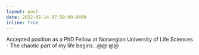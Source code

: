 ```yaml
---
layout: post
date: 2022-02-14 07:59:00-0400
inline: true
---
```


Accepted position as a PhD Fellow at Norwegian University of Life Sciences - The chaotic part of my life begins...@@ @@
